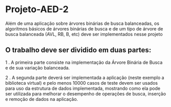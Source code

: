 # Projeto-AED-2

Além de uma aplicação sobre árvores binárias de busca balanceadas, os algoritmos básicos de árvores binárias de busca e de um tipo de árvore de busca balanceada (AVL, RB, B, etc) deve ser implementados nesse projeto


## O trabalho deve ser dividido em duas partes: 

1 . A primeira parte consiste na implementação da Árvore Binária de Busca e de sua variação balanceada. 

2 . A segunda parte deverá ser implementada a  aplicação (neste exemplo a biblioteca virtual) e pelo menos 10000 casos de teste devem ser usados para uso da estrutura de dados implementada, mostrando como ela pode ser utilizada para melhorar o desempenho de operações de busca, inserção e remoção de dados na aplicação.
